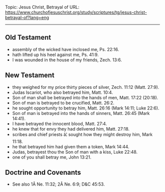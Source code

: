Topic: Jesus Christ, Betrayal of
URL: https://www.churchofjesuschrist.org/study/scriptures/tg/jesus-christ-betrayal-of?lang=eng

---

## Old Testament

- assembly of the wicked have inclosed me, Ps. 22:16.
- hath lifted up his heel against me, Ps. 41:9.
- I was wounded in the house of my friends, Zech. 13:6.

## New Testament

- they weighed for my price thirty pieces of silver, Zech. 11:12 (Matt. 27:9).
- Judas Iscariot, who also betrayed him, Matt. 10:4.
- Son of man shall be betrayed into the hands of men, Matt. 17:22 (20:18).
- Son of man is betrayed to be crucified, Matt. 26:2.
- he sought opportunity to betray him, Matt. 26:16 (Mark 14:11; Luke 22:6).
- Son of man is betrayed into the hands of sinners, Matt. 26:45 (Mark 14:41).
- I have betrayed the innocent blood, Matt. 27:4.
- he knew that for envy they had delivered him, Matt. 27:18.
- scribes and chief priests â¦ sought how they might destroy him, Mark 11:18.
- he that betrayed him had given them a token, Mark 14:44.
- Judas, betrayest thou the Son of man with a kiss, Luke 22:48.
- one of you shall betray me, John 13:21.

## Doctrine and Covenants

- See also 1Â Ne. 11:32; 2Â Ne. 6:9; D&C 45:53.

